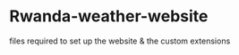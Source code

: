 Rwanda-weather-website
======================

files required to set up the website &amp; the custom extensions
